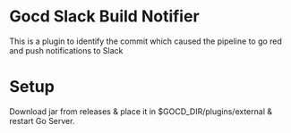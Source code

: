 # Gocd Slack Build Notifier
This is a plugin to identify the commit which caused the pipeline to go red and push notifications to Slack

# Setup
Download jar from releases & place it in $GOCD_DIR/plugins/external & restart Go Server.
